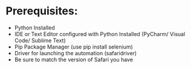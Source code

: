 # Prerequisites:

* Python Installed 
* IDE or Text Editor configured with Python Installed (PyCharm/ Visual Code/ Sublime Text)
* Pip Package Manager (use pip install selenium)
* Driver for launching the automation (safaridriver)
* Be sure to match the version of Safari you have
